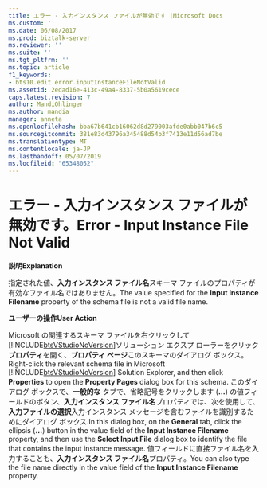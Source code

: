 ```yaml
---
title: エラー - 入力インスタンス ファイルが無効です |Microsoft Docs
ms.custom: ''
ms.date: 06/08/2017
ms.prod: biztalk-server
ms.reviewer: ''
ms.suite: ''
ms.tgt_pltfrm: ''
ms.topic: article
f1_keywords:
- bts10.edit.error.inputInstanceFileNotValid
ms.assetid: 2edad16e-413c-49a4-8337-5b0a5619cece
caps.latest.revision: 7
author: MandiOhlinger
ms.author: mandia
manager: anneta
ms.openlocfilehash: bba67b641cb16062d8d279003afde0abb047b6c5
ms.sourcegitcommit: 381e83d43796a345488d54b3f7413e11d56ad7be
ms.translationtype: MT
ms.contentlocale: ja-JP
ms.lasthandoff: 05/07/2019
ms.locfileid: "65348052"
---
```

# <a name="error---input-instance-file-not-valid"></a><span data-ttu-id="ade91-102">エラー - 入力インスタンス ファイルが無効です。</span><span class="sxs-lookup"><span data-stu-id="ade91-102">Error - Input Instance File Not Valid</span></span>
<span data-ttu-id="ade91-103">**説明**</span><span class="sxs-lookup"><span data-stu-id="ade91-103">**Explanation**</span></span>  
  
 <span data-ttu-id="ade91-104">指定された値、**入力インスタンス ファイル名**スキーマ ファイルのプロパティが有効なファイル名ではありません。</span><span class="sxs-lookup"><span data-stu-id="ade91-104">The value specified for the **Input Instance Filename** property of the schema file is not a valid file name.</span></span>  
  
 <span data-ttu-id="ade91-105">**ユーザーの操作**</span><span class="sxs-lookup"><span data-stu-id="ade91-105">**User Action**</span></span>  
  
 <span data-ttu-id="ade91-106">Microsoft の関連するスキーマ ファイルを右クリックして[!INCLUDE[btsVStudioNoVersion](../includes/btsvstudionoversion-md.md)]ソリューション エクスプ ローラーをクリック**プロパティ**を開く、**プロパティ ページ**このスキーマのダイアログ ボックス。</span><span class="sxs-lookup"><span data-stu-id="ade91-106">Right-click the relevant schema file in Microsoft [!INCLUDE[btsVStudioNoVersion](../includes/btsvstudionoversion-md.md)] Solution Explorer, and then click **Properties** to open the **Property Pages** dialog box for this schema.</span></span> <span data-ttu-id="ade91-107">このダイアログ ボックスで、**一般的な** タブで、省略記号をクリックします (**...**) の値フィールドのボタン、**入力インスタンス ファイル名**プロパティでは、次を使用して、**入力ファイルの選択**入力インスタンス メッセージを含むファイルを識別するためにダイアログ ボックス.</span><span class="sxs-lookup"><span data-stu-id="ade91-107">In this dialog box, on the **General** tab, click the ellipsis (**...**) button in the value field of the **Input Instance Filename** property, and then use the **Select Input File** dialog box to identify the file that contains the input instance message.</span></span> <span data-ttu-id="ade91-108">値フィールドに直接ファイル名を入力することも、**入力インスタンス ファイル名**プロパティ。</span><span class="sxs-lookup"><span data-stu-id="ade91-108">You can also type the file name directly in the value field of the **Input Instance Filename** property.</span></span>